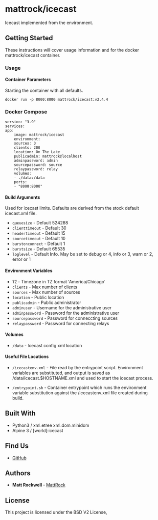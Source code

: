 # mattrock/icecast

Icecast implemented from the environment.

## Getting Started

These instructions will cover usage information and for the docker mattrock/icecast container.

### Usage

#### Container Parameters

Starting the container with all defaults.

```shell
docker run -p 8000:8000 mattrock/icecast:v2.4.4
```
### Docker Compose
    version: "3.9"
    services:
    app:
        image: mattrock/icecast
        environment: 
        sources: 3
        clients: 200
        location: On The Lake
        publicadmin: mattrock@localhost
        adminpassword: admin
        sourcepassword: source
        relaypassword: relay
        volumes: 
        - ./data:/data
        ports: 
        - "8000:8000"

#### Build Arguments
Used for icecast limits. Defaults are derived from the stock default icecast.xml file.

* `queuesize` - Default 524288
* `clienttimeout` - Default 30
* `headertimeout` - Default 15
* `sourcetimeout` - Default 10
* `burstonconnect` - Default 1
* `burstsize` - Default 65535
* `loglevel` - Default Info. May be set to debug or 4, info or 3, warn or 2, error or 1

#### Environment Variables

* `TZ` - Timezone in TZ format 'America/Chicago'
* `clients` - Max number of clients
* `sources` - Max number of sources
* `location` - Public location
* `publicadmin` - Public administrator
* `adminuser` - Username for the administrative user
* `adminpassword` - Password for the administrative user
* `sourcepassword` - Password for conneccting sources
* `relaypassword` - Password for connecting relays

#### Volumes

* `/data` - Icecast config xml location

#### Useful File Locations

* `/icecastenv.xml` - File read by the entrypoint script. Environment variables are substituted, and output is saved as /data/icecast.$HOSTNAME.xml and used to start the icecast process.
  
* `/entrypoint.sh` - Container entrypoint which runs the environment variable substitution against the /icecastenv.xml file created during build.

## Built With

* Python3 / xml.etree xml.dom.minidom
* Alpine 3 / [world]:icecast

## Find Us

* [GitHub](https://github.com/mattrock/docker-icecast)

## Authors

* **Matt Rockwell** - [MattRock](https://github.com/mattrock)

## License

This project is licensed under the BSD V2 License,